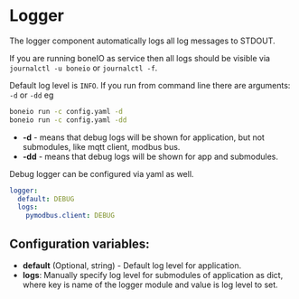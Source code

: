 # Logger

The logger component automatically logs all log messages to STDOUT.

If you are running boneIO as service then all logs should be visible via `journalctl -u boneio` or `journalctl -f`.

Default log level is `INFO`.
If you run from command line there are arguments:
`-d` or `-dd` eg

```bash
boneio run -c config.yaml -d
boneio run -c config.yaml -dd
```

- **-d** - means that debug logs will be shown for application, but not submodules, like mqtt client, modbus bus.
- **-dd** - means that debug logs will be shown for app and submodules.

Debug logger can be configured via yaml as well.

```yaml title="Example config"
logger:
  default: DEBUG
  logs:
    pymodbus.client: DEBUG
```

## Configuration variables:

- **default** (Optional, string) - Default log level for application.
- **logs**: Manually specify log level for submodules of application as dict, where key is name of the logger module and value is log level to set.
